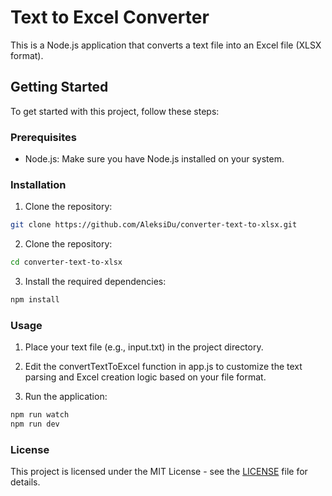 # Text to Excel Converter

This is a Node.js application that converts a text file into an Excel file (XLSX format).

## Getting Started

To get started with this project, follow these steps:

### Prerequisites

- Node.js: Make sure you have Node.js installed on your system.

### Installation

1. Clone the repository:

```bash
git clone https://github.com/AleksiDu/converter-text-to-xlsx.git
```

2. Clone the repository:

```bash
cd converter-text-to-xlsx
```

3. Install the required dependencies:

```bash
npm install
```

### Usage

1. Place your text file (e.g., input.txt) in the project directory.

2. Edit the convertTextToExcel function in app.js to customize the text parsing and Excel creation logic based on your file format.

3. Run the application:

```bash
npm run watch
npm run dev
```

### License

This project is licensed under the MIT License - see the [LICENSE](License.md) file for details.
